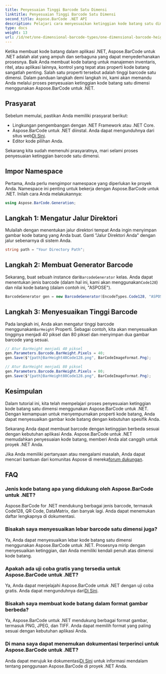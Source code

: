 ```yaml
---
title: Penyesuaian Tinggi Barcode Satu Dimensi
linktitle: Penyesuaian Tinggi Barcode Satu Dimensi
second_title: Aspose.BarCode .NET API
description: Pelajari cara menyesuaikan ketinggian kode batang satu dimensi di .NET dengan Aspose.BarCode untuk penyesuaian yang tepat. Buat kode batang sempurna dengan mudah!
type: docs
weight: 13
url: /id/net/one-dimensional-barcode-types/one-dimensional-barcode-height-adjustment/
---
```


Ketika membuat kode batang dalam aplikasi .NET, Aspose.BarCode untuk .NET adalah alat yang ampuh dan serbaguna yang dapat menyederhanakan prosesnya. Baik Anda membuat kode batang untuk manajemen inventaris, ritel, atau aplikasi lainnya, kontrol yang tepat atas properti kode batang sangatlah penting. Salah satu properti tersebut adalah tinggi barcode satu dimensi. Dalam panduan langkah demi langkah ini, kami akan memandu Anda melalui proses penyesuaian ketinggian kode batang satu dimensi menggunakan Aspose.BarCode untuk .NET.

## Prasyarat

Sebelum memulai, pastikan Anda memiliki prasyarat berikut:

- Lingkungan pengembangan dengan .NET Framework atau .NET Core.
-  Aspose.BarCode untuk .NET diinstal. Anda dapat mengunduhnya dari situs web[Di Sini](https://releases.aspose.com/barcode/net/).
- Editor kode pilihan Anda.

Sekarang kita sudah memenuhi prasyaratnya, mari selami proses penyesuaian ketinggian barcode satu dimensi.

## Impor Namespace

Pertama, Anda perlu mengimpor namespace yang diperlukan ke proyek Anda. Namespace ini penting untuk bekerja dengan Aspose.BarCode untuk .NET. Inilah cara Anda melakukannya:

```csharp
using Aspose.BarCode.Generation;
```

## Langkah 1: Mengatur Jalur Direktori

Mulailah dengan menentukan jalur direktori tempat Anda ingin menyimpan gambar kode batang yang Anda buat. Ganti "Jalur Direktori Anda" dengan jalur sebenarnya di sistem Anda.

```csharp
string path = "Your Directory Path";
```

## Langkah 2: Membuat Generator Barcode

 Sekarang, buat sebuah instance dari`BarcodeGenerator` kelas. Anda dapat menentukan jenis barcode (dalam hal ini, kami akan menggunakan`Code128`) dan nilai kode batang (dalam contoh ini, "ASPOSE").

```csharp
BarcodeGenerator gen = new BarcodeGenerator(EncodeTypes.Code128, "ASPOSE");
```

## Langkah 3: Menyesuaikan Tinggi Barcode

 Pada langkah ini, Anda akan mengatur tinggi barcode menggunakan`BarHeight` Properti. Sebagai contoh, kita akan menyesuaikan tingginya menjadi 40 piksel dan 80 piksel dan menyimpan dua gambar barcode yang sesuai.

```csharp
// Atur BarHeight menjadi 40 piksel
gen.Parameters.Barcode.BarHeight.Pixels = 40;
gen.Save($"{path}BarHeight40Code128.png", BarCodeImageFormat.Png);

// Atur BarHeight menjadi 80 piksel
gen.Parameters.Barcode.BarHeight.Pixels = 80;
gen.Save($"{path}BarHeight80Code128.png", BarCodeImageFormat.Png);
```

## Kesimpulan

Dalam tutorial ini, kita telah mempelajari proses penyesuaian ketinggian kode batang satu dimensi menggunakan Aspose.BarCode untuk .NET. Dengan kemampuan untuk menyempurnakan properti kode batang, Anda dapat menyesuaikan gambar kode batang dengan kebutuhan spesifik Anda.

Sekarang Anda dapat membuat barcode dengan ketinggian berbeda sesuai dengan kebutuhan aplikasi Anda. Aspose.BarCode untuk .NET memudahkan penyesuaian kode batang, memberi Anda alat canggih untuk proyek .NET Anda.

 Jika Anda memiliki pertanyaan atau mengalami masalah, Anda dapat mencari bantuan dari komunitas Aspose di mereka[forum dukungan](https://forum.aspose.com/c/barcode/13).

## FAQ

### Jenis kode batang apa yang didukung oleh Aspose.BarCode untuk .NET?
Aspose.BarCode for .NET mendukung berbagai jenis barcode, termasuk Code128, QR Code, DataMatrix, dan banyak lagi. Anda dapat menemukan daftar lengkapnya di dokumentasi.

### Bisakah saya menyesuaikan lebar barcode satu dimensi juga?
Ya, Anda dapat menyesuaikan lebar kode batang satu dimensi menggunakan Aspose.BarCode untuk .NET. Prosesnya mirip dengan menyesuaikan ketinggian, dan Anda memiliki kendali penuh atas dimensi kode batang.

### Apakah ada uji coba gratis yang tersedia untuk Aspose.BarCode untuk .NET?
 Ya, Anda dapat menjelajahi Aspose.BarCode untuk .NET dengan uji coba gratis. Anda dapat mengunduhnya dari[Di Sini](https://releases.aspose.com/).

### Bisakah saya membuat kode batang dalam format gambar berbeda?
Ya, Aspose.BarCode untuk .NET mendukung berbagai format gambar, termasuk PNG, JPEG, dan TIFF. Anda dapat memilih format yang paling sesuai dengan kebutuhan aplikasi Anda.

### Di mana saya dapat menemukan dokumentasi terperinci untuk Aspose.BarCode untuk .NET?
 Anda dapat merujuk ke dokumentasi[Di Sini](https://reference.aspose.com/barcode/net/) untuk informasi mendalam tentang penggunaan Aspose.BarCode di proyek .NET Anda.
